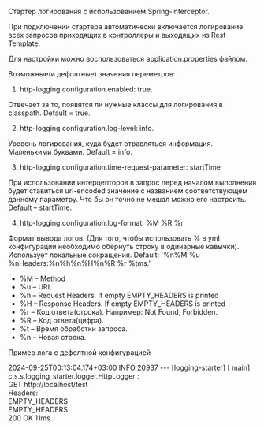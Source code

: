 Стартер логирования с использованием Spring-interceptor.

При подключении стартера автоматически включается логирование всех запросов приходящих в контроллеры
и выходящих из Rest Template.

Для настройки можно воспользоваться application.properties файлом.

Возможные(и дефолтные) значения переметров:

1) http-logging.configuration.enabled: true.

Отвечает за то, появятся ли нужные классы для логирования в classpath. Default = true.

2) http-logging.configuration.log-level: info. 

Уровень логирования, куда будет отравляться информация. Маленькими буквами. Default = info.

3) http-logging.configuration.time-request-parameter: startTime

При использовании интерцепторов в запрос перед началом выполнения будет ставиться url-encoded значение 
с названием соответствующем данному параметру. Что бы он точно не мешал можно его настроить. Default – startTime.

4)  http-logging.configuration.log-format: %M %R %r

Формат вывода логов. (Для того, чтобы использовать % в yml конфигурации необходимо обернуть строку в одинарные кавычки).
Использует локальные сокращения. Default: '%n%M %u %nHeaders:%n%h%n%H%n%R %r %tms.'

- %M – Method
- %u – URL
- %h – Request Headers. If empty EMPTY_HEADERS is printed
- %H – Response Headers. If empty EMPTY_HEADERS is printed
- %r – Код ответа(строка). Например: Not Found, Forbidden.
- %R – Код ответа(цифра).
- %t – Время обработки запроса.
- %n – Новая строка.

Пример лога с дефолтной конфигурацией

2024-09-25T00:13:04.174+03:00  INFO 20937 --- [logging-starter] [           main] c.s.s.logging_starter.logger.HttpLogger  : <br/>
GET http://localhost/test <br/>
Headers: <br/>
EMPTY_HEADERS <br/>
EMPTY_HEADERS <br/>
200 OK 11ms.

